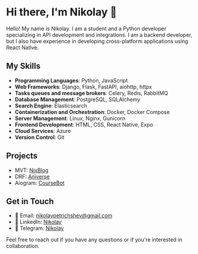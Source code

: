 # Hi there, I'm Nikolay 👋

Hello! My name is Nikolay.
I am a student and a Python developer specializing in API development and integrations.
I am a backend developer, but I also have experience in developing cross-platform applications using React Native.


## My Skills

- **Programming Languages**: Python, JavaScript
- **Web Frameworks**: Django, Flask, FastAPI, aiohttp, httpx
- **Tasks queues and message brokers**: Celery, Redis, RabbitMQ
- **Database Management**: PostgreSQL, SQLAlchemy
- **Search Engine**: Elasticsearch
- **Containerization and Orchestration**: Docker, Docker Compose
- **Server Management**: Linux, Nginx, Gunicorn
- **Frontend Development**: HTML, CSS, React Native, Expo
- **Cloud Services**: Azure
- **Version Control**: Git

## Projects

- MVT: [NixBlog](https://github.com/Nikolaj-dev/django-mvt-postgresql-postblog)
- DRF: [Aniverse](https://github.com/Nikolaj-dev/Aniverse)
- Aiogram: [CourseBot](https://github.com/Nikolaj-dev/aiogrambot_testcase)

## Get in Touch

- 📧 Email: nikolaypetrichshev@gmail.com
- 💼 LinkedIn: [Nikolay](https://www.linkedin.com/in/nikolay-petrichshev/)
- 📱 Telegram: [Nikolay](https://t.me/NikolayPetrichshev)


Feel free to reach out if you have any questions or if you're interested in collaboration.


